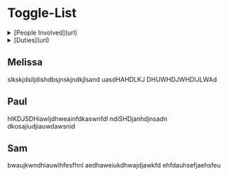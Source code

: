 # Toggle-List

<details>
  <summary> [People Involved](url) </summary>
  
  1. [Melissa](url)
  2. [Paul](url)
  3. [Sam](url)
</details>
  
<details>
  <summary> [Duties](url) </summary>
  
  1. [Melissa- Refreshments](url)
  2. [Paul- Gifts](url)
  3. [Sam- Venue](url)
</details>
  
  
## Melissa
slkskjdsiljdishdbsjnskjndkjlsand
uasdHAHDLKJ
DHUWHDJWHDIJLWAd

## Paul
hIKDJSDHiawljdhweainfdkaswnfdl
ndiSHDjanhdjnsadn
dkosajiudjiauwdawsnid

## Sam
bwaujkwndhiauwlhfesfhnl
aedhaweiukdhwajdjawkfd
ehfdauhsefjaehsfeu


   

  
